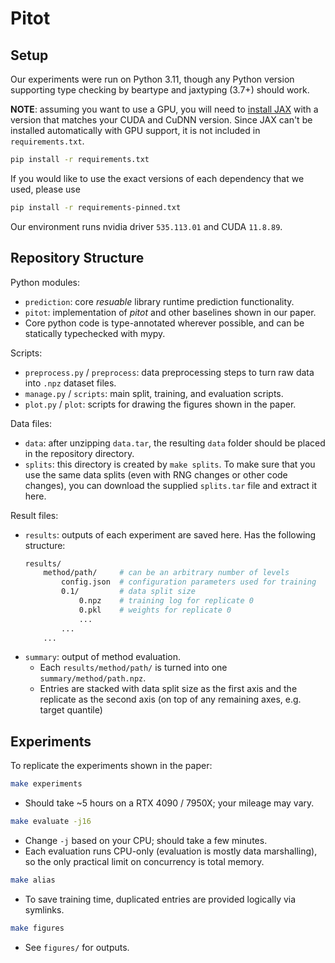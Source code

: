 # Pitot

## Setup

Our experiments were run on Python 3.11, though any Python version supporting type checking by beartype and jaxtyping (3.7+) should work.

**NOTE**: assuming you want to use a GPU, you will need to [install JAX](https://github.com/google/jax#installation) with a version that matches your CUDA and CuDNN version. Since JAX can't be installed automatically with GPU support, it is not included in `requirements.txt`.

```sh
pip install -r requirements.txt
```

If you would like to use the exact versions of each dependency that we used, please use
```sh
pip install -r requirements-pinned.txt
```

Our environment runs nvidia driver `535.113.01` and CUDA `11.8.89`.

## Repository Structure

Python modules:
- `prediction`: core *resuable* library runtime prediction functionality.
- `pitot`: implementation of *pitot* and other baselines shown in our paper.
- Core python code is type-annotated wherever possible, and can be statically typechecked with mypy.

Scripts:
- `preprocess.py` / `preprocess`: data preprocessing steps to turn raw data into `.npz` dataset files.
- `manage.py` / `scripts`: main split, training, and evaluation scripts.
- `plot.py` / `plot`: scripts for drawing the figures shown in the paper.

Data files:
- `data`: after unzipping `data.tar`, the resulting `data` folder should be placed in the repository directory.
- `splits`: this directory is created by `make splits`. To make sure that you use the same data splits (even with RNG changes or other code changes), you can download the supplied `splits.tar` file and extract it here.

Result files:
- `results`: outputs of each experiment are saved here. Has the following structure:
    ```sh
    results/
        method/path/     # can be an arbitrary number of levels
            config.json  # configuration parameters used for training
            0.1/         # data split size
                0.npz    # training log for replicate 0
                0.pkl    # weights for replicate 0
                ...
            ...
        ...
    ```
- `summary`: output of method evaluation.
    - Each `results/method/path/` is turned into one `summary/method/path.npz`.
    - Entries are stacked with data split size as the first axis and the replicate as the second axis (on top of any remaining axes, e.g. target quantile)

## Experiments

To replicate the experiments shown in the paper:
```sh
make experiments
```
- Should take ~5 hours on a RTX 4090 / 7950X; your mileage may vary.

```sh
make evaluate -j16
```
- Change `-j` based on your CPU; should take a few minutes.
- Each evaluation runs CPU-only (evaluation is mostly data marshalling), so the only practical limit on concurrency is total memory.

```sh
make alias
```
- To save training time, duplicated entries are provided logically via symlinks.

```sh
make figures
```
- See `figures/` for outputs.
